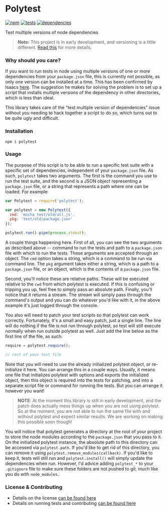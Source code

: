 # Polytest

[![npm](http://img.shields.io/npm/v/polytest.svg?style=flat)](https://badge.fury.io/js/polytest) [![tests](http://img.shields.io/travis/carrot/polytest/master.svg?style=flat)](https://travis-ci.org/carrot/polytest) [![dependencies](http://img.shields.io/gemnasium/carrot/polytest.svg?style=flat)](https://gemnasium.com/carrot/polytest)

Test multiple versions of node dependencies

> **Note:** This project is in early development, and versioning is a little different. [Read this](http://markup.im/#q4_cRZ1Q) for more details.

### Why should you care?

If you want to run tests in node using multiple versions of one or more dependencies from your `package.json` file, this is currently not possible, as only one version can be installed at a time. This has been confirmed by Isaacs [here](https://github.com/npm/npm/issues/5499#issuecomment-71930827). The suggestion he makes for solving the problem is to set up a script that installs multiple versions of the dependency in other directories, which is less than ideal.

This library takes care of the "test multiple version of dependencies" issue without you needing to hack together a script to do so, which turns out to be quite ugly and difficult.

### Installation

`npm i polytest`

### Usage

The purpose of this script is to be able to run a specific test suite with a specific set of dependencies, independent of your `package.json` file. As such, `polytest` takes two arguments. The first is the command you use to run the test suite, and the second is a JSON object representing a `package.json` file, or a string that represents a path where one can be loaded. For example:

```js
var Polytest = require('polytest');

var polytest = new Polytest({
  cmd: 'mocha test/old/all.js',
  pkg: 'test/old/package.json'
});

polytest.run().pipe(process.stdout);
```

A couple things happening here. First of all, you can see the two arguments as described above -- command to run the tests and path to a `package.json` file with which to run the tests. These arguments are accepted through an object. The `cmd` option takes a string, which is a command to be run via command line. The `pkg` argument takes either a string, which is a path to a `package.json` file, or an object, which is the contents of a `package.json` file.

Second, you'll notice these are relative paths. These will be executed relative to the `cwd` from which polytest is executed. If this is confusing or tripping you up, feel free to simply pass an absolute path. Finally, you'll notice that it returns a stream. The stream will simply pass through the command's output and you can do whatever you'd like with it, in the above example it's just logged through the console.

You also will need to patch your test scripts so that polytest can work correctly. Fortunately, it's a small and easy patch, just a single line. The line will do nothing if the file is not run through polytest, so test will still execute normally when run outside polytest as well. Just add the line below as the first line of the file, as such:

```js
require = polytest.require();

// rest of your test file
```

Note that you will need to use the already initialized polytest object, or re-initialize it here. You can arrange this in a couple ways. Usually, it means one file that initializes polytest with options and exports the initialized object, then this object is required into the tests for patching, and into a separate script file or command for running the tests. But you can arrange it however you want!

> **NOTE**: At the moment this library is still in early development, and the patch does actually mess things up when you are not using polytest. So at the moment, you are not able to run the same file with and without polytest and expect similar results. We are working on making this possible soon though!

You will notice that polytest generates a directory at the root of your project to store the node modules according to the `package.json` that you pass to it. On the initialized polytest instance, the absolute path to this directory can be accessed via `polytest.path`. If you'd like to get rid of this directory, you can remove it using `polytest.remove_modules(callback)`. If you'd like to keep it, tests will still run and `polytest.install()` will simply update the dependencies when run. However, I'd advice adding `polytest_*` to your `.gitignore` file to make sure these folders are not pushed to git, much like you do with `node_modules`.

### License & Contributing

- Details on the license [can be found here](LICENSE.md)
- Details on running tests and contributing [can be found here](contributing.md)
